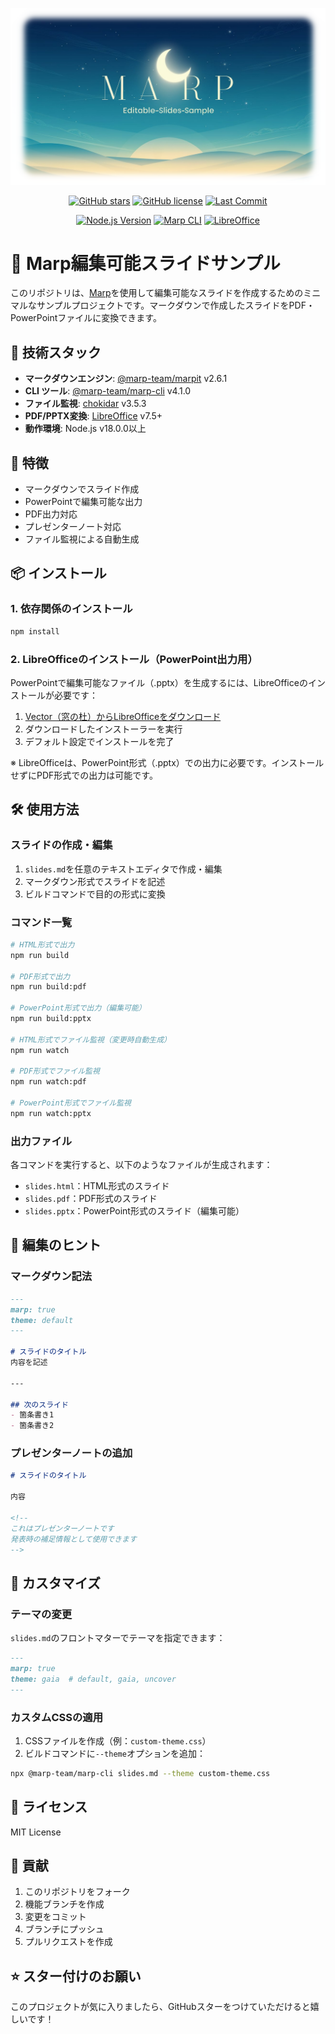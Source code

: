 <p align="center">
  <img src="assets/header.png" alt="Marp Editable Slides">
</p>

<div align="center">

[![GitHub stars](https://img.shields.io/github/stars/Sunwood-ai-labs/marp-editable-slides-sample?style=social)](https://github.com/Sunwood-ai-labs/marp-editable-slides-sample/stargazers)
[![GitHub license](https://img.shields.io/github/license/Sunwood-ai-labs/marp-editable-slides-sample)](https://github.com/Sunwood-ai-labs/marp-editable-slides-sample/blob/main/LICENSE)
[![Last Commit](https://img.shields.io/github/last-commit/Sunwood-ai-labs/marp-editable-slides-sample)](https://github.com/Sunwood-ai-labs/marp-editable-slides-sample/commits/main)

[![Node.js Version](https://img.shields.io/badge/node-v18+-green.svg)](https://nodejs.org/)
[![Marp CLI](https://img.shields.io/badge/Marp%20CLI-v4.1.0-blue.svg)](https://github.com/marp-team/marp-cli)
[![LibreOffice](https://img.shields.io/badge/LibreOffice-v7.5+-orange.svg)](https://www.libreoffice.org/)

</div>

# 🎯 Marp編集可能スライドサンプル

このリポジトリは、[Marp](https://marp.app/)を使用して編集可能なスライドを作成するためのミニマルなサンプルプロジェクトです。マークダウンで作成したスライドをPDF・PowerPointファイルに変換できます。

## 🔧 技術スタック

- **マークダウンエンジン**: [@marp-team/marpit](https://github.com/marp-team/marpit) v2.6.1
- **CLI ツール**: [@marp-team/marp-cli](https://github.com/marp-team/marp-cli) v4.1.0
- **ファイル監視**: [chokidar](https://github.com/paulmillr/chokidar) v3.5.3
- **PDF/PPTX変換**: [LibreOffice](https://www.libreoffice.org/) v7.5+
- **動作環境**: Node.js v18.0.0以上

## 🚀 特徴

- マークダウンでスライド作成
- PowerPointで編集可能な出力
- PDF出力対応
- プレゼンターノート対応
- ファイル監視による自動生成

## 📦 インストール

### 1. 依存関係のインストール

```bash
npm install
```

### 2. LibreOfficeのインストール（PowerPoint出力用）

PowerPointで編集可能なファイル（.pptx）を生成するには、LibreOfficeのインストールが必要です：

1. [Vector（窓の杜）からLibreOfficeをダウンロード](https://forest.watch.impress.co.jp/library/software/libreoffice/)
2. ダウンロードしたインストーラーを実行
3. デフォルト設定でインストールを完了

※ LibreOfficeは、PowerPoint形式（.pptx）での出力に必要です。インストールせずにPDF形式での出力は可能です。

## 🛠️ 使用方法

### スライドの作成・編集

1. `slides.md`を任意のテキストエディタで作成・編集
2. マークダウン形式でスライドを記述
3. ビルドコマンドで目的の形式に変換

### コマンド一覧

```bash
# HTML形式で出力
npm run build

# PDF形式で出力
npm run build:pdf

# PowerPoint形式で出力（編集可能）
npm run build:pptx

# HTML形式でファイル監視（変更時自動生成）
npm run watch

# PDF形式でファイル監視
npm run watch:pdf

# PowerPoint形式でファイル監視
npm run watch:pptx
```

### 出力ファイル

各コマンドを実行すると、以下のようなファイルが生成されます：

- `slides.html`：HTML形式のスライド
- `slides.pdf`：PDF形式のスライド
- `slides.pptx`：PowerPoint形式のスライド（編集可能）

## 📝 編集のヒント

### マークダウン記法

```markdown
---
marp: true
theme: default
---

# スライドのタイトル
内容を記述

---

## 次のスライド
- 箇条書き1
- 箇条書き2
```

### プレゼンターノートの追加

```markdown
# スライドのタイトル

内容

<!-- 
これはプレゼンターノートです
発表時の補足情報として使用できます
-->
```

## 🔧 カスタマイズ

### テーマの変更

`slides.md`のフロントマターでテーマを指定できます：

```markdown
---
marp: true
theme: gaia  # default, gaia, uncover
---
```

### カスタムCSSの適用

1. CSSファイルを作成（例：`custom-theme.css`）
2. ビルドコマンドに`--theme`オプションを追加：

```bash
npx @marp-team/marp-cli slides.md --theme custom-theme.css
```

## 📄 ライセンス

MIT License

## 🤝 貢献

1. このリポジトリをフォーク
2. 機能ブランチを作成
3. 変更をコミット
4. ブランチにプッシュ
5. プルリクエストを作成

## ⭐ スター付けのお願い

このプロジェクトが気に入りましたら、GitHubスターをつけていただけると嬉しいです！
